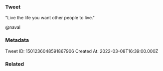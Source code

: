 ### Tweet
"Live the life you want other people to live."

@naval

### Metadata
Tweet ID: 1501236048591867906
Created At: 2022-03-08T16:39:00.000Z

### Related

